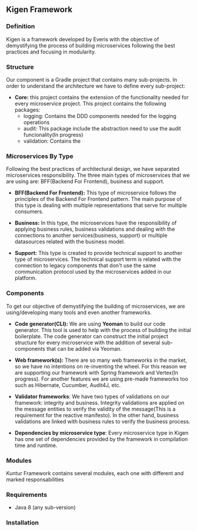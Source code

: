 ## Kigen Framework

### Definition
Kigen is a framework developed by Everis with the objective of demystifying the process
of building microservices following the best practices and focusing in modularity.

### Structure
Our component is a Gradle project that contains many sub-projects. In order to understand
the architecture we have to define every sub-project:

- **Core:** this project contains the extension of the functionality needed for every 
microservice project. This project contains the following packages:
    - logging: Contains the DDD components needed for the logging operations
    - audit: This package include the abstraction need to use the audit funcionality(In progress)
    - validation: Contains the  

### Microservices By Type
Following the best practices of architectural design, we have separated microservices
responsibility. The three main types of microservices that we are using are: 
BFF(Backend For Frontend), business and support. 

- **BFF(Backend For Frontend):** This type of microservice follows the principles of the
Backend For Frontend pattern. The main purpose of this type is dealing with multiple
representations that serve for multiple consumers. 

- **Business:** In this type, the microservices have the responsibility of applying business
rules, business validations and dealing with the connections to another services(business, support)
or multiple datasources related with the business model. 

- **Support:** This type is created to provide technical support to another type of
microservices. The technical support term is related with the connection to legacy
components that don't use the same communication protocol used by the microservices added
in our platform.

### Components
To get our objective of demystifying the building of microservices, we are using/developing 
many tools and even another frameworks.

- **Code generator(CLI):** We are using **Yeoman** to build our code generator. This
tool is used to help with the process of building the initial boilerplate. The code
generator can construct the initial project structure for every microservice with the
addition of several sub-components that can be added via Yeoman.

- **Web framework(s):** There are so many web frameworks in the market, so we have no
intentions on re-inventing the wheel. For this reason we are supporting our framework with
Spring framework and Vertex(In progress). For another features we are using pre-made
frameworks too such as Hibernate, Cucumber, Audit4J, etc. 

- **Validator frameworks**: We have two types of validations on our framework: integrity and business. 
Integrity validations are applied on the message entities to verify the validity of the message(This is 
a requirement for the reactive manifesto). In the other hand, business validations are linked with 
business rules to verify the business process.

- **Dependencies by microservice type**: Every microservice type in Kigen has one set of dependencies
provided by the framework in compilation time and runtime.


### Modules

Kuntur Framework contains several modules, each one with different and marked responsabilities

### Requirements

- Java 8 (any sub-version)

### Installation

 

     